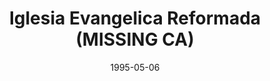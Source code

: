 ---
date: &id001 1995-05-06
end_date: 2006-02-28
location:
  address: Los Angeles
  city: MISSING
  state: CA
minister:
- end: 2006-02-28
  name: Gonzalo Salinas
  start: 2002-01-01
  type: Organizing Pastor
ministers:
- Gonzalo Salinas
name: Iglesia Evangelica Reformada
names: null
origination_date: *id001
raw_data: "AR Los Angeles\nIglesia Evangelica Reformada (May 6, 1995\u2013February\
  \ 28, 2006)\nOrg. Pastor: Gonzalo Salinas, 2002\u20136"
received_from: null
states:
- CA
status:
  active: false
  end_date: null
  reason: null
  received_from: null
  withdrawal_to: null
title: Iglesia Evangelica Reformada (MISSING CA)
year_established:
- 1995

---